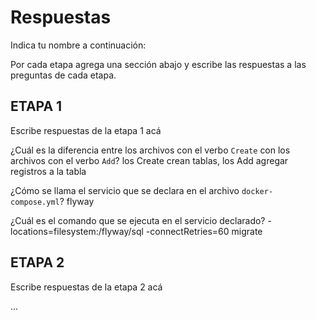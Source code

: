 # Respuestas

Indica tu nombre a continuación: 

Por cada etapa agrega una sección abajo y escribe las respuestas a las preguntas de cada etapa.

## ETAPA 1

Escribe respuestas de la etapa 1 acá

¿Cuál es la diferencia entre los archivos con el verbo `Create` con los archivos con el verbo `Add`?
los Create crean tablas, los Add agregar registros a la tabla

¿Cómo se llama el servicio que se declara en el archivo `docker-compose.yml`?
flyway

¿Cuál es el comando que se ejecuta en el servicio declarado?
-locations=filesystem:/flyway/sql -connectRetries=60 migrate

## ETAPA 2

Escribe respuestas de la etapa 2 acá

...